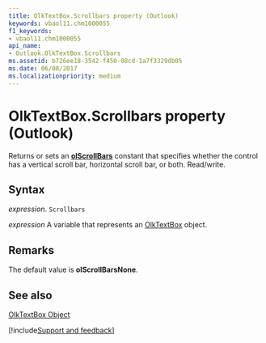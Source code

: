 ```yaml
---
title: OlkTextBox.Scrollbars property (Outlook)
keywords: vbaol11.chm1000055
f1_keywords:
- vbaol11.chm1000055
api_name:
- Outlook.OlkTextBox.Scrollbars
ms.assetid: b726ee18-3542-f450-08cd-1a7f3329db05
ms.date: 06/08/2017
ms.localizationpriority: medium
---
```



# OlkTextBox.Scrollbars property (Outlook)

Returns or sets an **[olScrollBars](Outlook.OlScrollBars.md)** constant that specifies whether the control has a vertical scroll bar, horizontal scroll bar, or both. Read/write.


## Syntax

_expression_. `Scrollbars`

_expression_ A variable that represents an [OlkTextBox](Outlook.OlkTextBox.md) object.


## Remarks

The default value is **olScrollBarsNone**.


## See also


[OlkTextBox Object](Outlook.OlkTextBox.md)

[!include[Support and feedback](~/includes/feedback-boilerplate.md)]